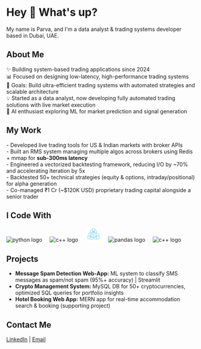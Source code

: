 <h1 align="left">Hey 👋 What's up?</h1>

<p align="left">My name is Parva, and I'm a data analyst & trading systems developer based in Dubai, UAE.</p>

<h2 align="left">About Me</h2>

<p align="left">
✨ Building system-based trading applications since 2024<br>
📊 Focused on designing low-latency, high-performance trading systems<br>
🎯 Goals: Build ultra-efficient trading systems with automated strategies and scalable architecture<br>
💡 Started as a data analyst, now developing fully automated trading solutions with live market execution<br>
🤖 AI enthusiast exploring ML for market prediction and signal generation
</p>

<h2 align="left">My Work</h2>

<p align="left">
- Developed live trading tools for US & Indian markets with broker APIs<br>
- Built an RMS system managing multiple algos across brokers using Redis + mmap for <strong>sub-300ms latency</strong><br>
- Engineered a vectorized backtesting framework, reducing I/O by ~70% and accelerating iteration by 5x<br>
- Backtested 50+ technical strategies (equity & options, intraday/positional) for alpha generation<br>
- Co-managed ₹1 Cr (~$120K USD) proprietary trading capital alongside a senior trader
</p>

<h2 align="left">I Code With</h2>

<div align="left">
  <img src="https://cdn.jsdelivr.net/gh/devicons/devicon/icons/python/python-original.svg" height="40" alt="python logo"  />
  <img width="12" />
  <img src="https://cdn.jsdelivr.net/gh/devicons/devicon/icons/cplusplus/cplusplus-original.svg" height="40" alt="c++ logo"  />
  <img width="12" />
  <img src="assets/Metatrader5.png" height="40" alt="metatrader logo"  />
  <img width="12" />
  <img src="https://cdn.jsdelivr.net/gh/devicons/devicon/icons/pandas/pandas-original.svg" height="40" alt="pandas logo"  />
  <img width="12" />
  <img src="https://cdn.jsdelivr.net/gh/devicons/devicon/icons/redis/redis-original.svg" height="40" alt="c++ logo"  />
  </div>

<h2 align="left">Projects</h2>

<ul>
  <li><strong>Message Spam Detection Web-App:</strong> ML system to classify SMS messages as spam/not spam (95%+ accuracy) | Streamlit</li>
  <li><strong>Crypto Management System:</strong> MySQL DB for 50+ cryptocurrencies, optimized SQL queries for portfolio insights</li>
  <li><strong>Hotel Booking Web App:</strong> MERN app for real-time accommodation search & booking (supporting project)</li>
</ul>

<h2 align="left">Contact Me</h2>

<p align="left">
<a href="https://www.linkedin.com/in/parva-bhavsar/">LinkedIn</a> | 
<a href="parva.creats@gmail.com">Email</a>
</p>
